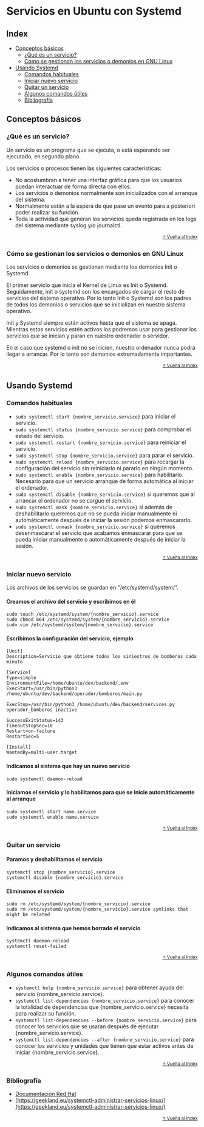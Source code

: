# Servicios en Ubuntu con Systemd

## Index<!-- omit in toc -->
- [Conceptos básicos](#conceptos-básicos)
  - [¿Qué es un servicio?](#qué-es-un-servicio)
  - [Cómo se gestionan los servicios o demonios en GNU Linux](#cómo-se-gestionan-los-servicios-o-demonios-en-gnu-linux)
- [Usando Systemd](#usando-systemd)
  - [Comandos habituales](#comandos-habituales)
  - [Iniciar nuevo servicio](#iniciar-nuevo-servicio)
  - [Quitar un servicio](#quitar-un-servicio)
  - [Algunos comandos útiles](#algunos-comandos-útiles)
  - [Bibliografía](#bibliografía)
  

## Conceptos básicos

### ¿Qué es un servicio?
Un servicio es un programa que se ejecuta, o está esperando ser ejecutado, en segundo plano.

Los servicios o procesos tienen las siguientes características:
- No acostumbran a tener una interfaz gráfica para que los usuarios puedan interactuar de forma directa con ellos.
- Los servicios o demonios normalmente son inicializados con el arranque del sistema.
- Normalmente están a la espera de que pase un evento para a posteriori poder realizar su función.
- Toda la actividad que generan los servicios queda registrada en los logs del sistema mediante syslog y/o journalctl.

<div align="right">
  <small><a href="#servicios-en-ubuntu-con-systemd">🡡 Vuelta al Index</a></small>
</div>

### Cómo se gestionan los servicios o demonios en GNU Linux
Los servicios o demonios se gestionan mediante los demonios Init o Systemd.

El primer servicio que inicia el Kernel de Linux es Init o Systemd. Seguidamente, init o systemd son los encargados de cargar el resto de servicios del sistema operativo. Por lo tanto Init o Systemd son los padres de todos los demonios o servicios que se inicializan en nuestro sistema operativo.

Init y Systemd siempre están activos hasta que el sistema se apaga. Mientras estos servicios estén activos los podremos usar para gestionar los servicios que se inician y paran en nuestro ordenador o servidor.

En el caso que systemd o init no se inicien, nuestro ordenador nunca podrá llegar a arrancar. Por lo tanto son demonios extremadamente importantes.

<div align="right">
  <small><a href="#servicios-en-ubuntu-con-systemd">🡡 Vuelta al Index</a></small>
</div>

## Usando Systemd

### Comandos habituales
- `sudo systemctl start {nombre_servicio.service}` para iniciar el servicio.
- `sudo systemctl status {nombre_servicio.service}` para comprobar el estado del servicio.
- `sudo systemctl restart {nombre_servicio.service}` para reiniciar el servicio.
- `sudo systemctl stop {nombre_servicio.service}` para parar el servicio.
- `sudo systemctl reload {nombre_servicio.service}` para recargar la configuración del servicio sin reiniciarlo ni pararlo en ningún momento.
- `sudo systemctl enable {nombre_servicio.service}` para habilitarlo. Necesario para que un servicio arranque de forma automática al iniciar el ordenador.
- `sudo systemctl disable {nombre_servicio.service}` si queremos que al arrancar el ordenador no se cargue el servicio.
- `sudo systemctl mask {nombre_servicio.service}` si además de deshabilitarlo queremos que no se pueda iniciar manualmente ni automáticamente después de iniciar la sesión podemos enmascararlo.
- `sudo systemctl unmask {nombre_servicio.service}` si queremos desenmascarar el servicio que acabamos enmascarar para que se pueda iniciar manualmente o automáticamente después de iniciar la sesión.

<div align="right">
  <small><a href="#servicios-en-ubuntu-con-systemd">🡡 Vuelta al Index</a></small>
</div>

### Iniciar nuevo servicio
Los archivos de los servicios se guardan en "/etc/systemd/system/".

#### Creamos el archivo del servicio y escribimos en él
```
sudo touch /etc/systemd/system/{nombre_servicio}.service
sudo chmod 664 /etc/systemd/system/{nombre_servicio}.service
sudo vim /etc/systemd/system/{nombre_servicio}.service
```
#### Escribimos la configuración del servicio, ejemplo
```
[Unit]
Description=Servicio que obtiene todos los siniestros de bomberos cada minuto

[Service]
Type=simple
EnvironmentFile=/home/ubuntu/dev/backend/.env
ExecStart=/usr/bin/python3 /home/ubuntu/dev/backend/operador/bomberos/main.py

ExecStop=/usr/bin/python3 /home/ubuntu/dev/backend/services.py operador_bomberos inactive

SuccessExitStatus=143
TimeoutStopSec=10
Restart=on-failure
RestartSec=5

[Install]
WantedBy=multi-user.target
```
#### Indicamos al sistema que hay un nuevo servicio
```
sudo systemctl daemon-reload
```
#### Iniciamos el servicio y lo habilitamos para que se inicie automáticamente al arranque
```
sudo systemctl start name.service
sudo systemctl enable name.service
```

<div align="right">
  <small><a href="#servicios-en-ubuntu-con-systemd">🡡 Vuelta al Index</a></small>
</div>

### Quitar un servicio
#### Paramos y deshabilitamos el servicio
```
systemctl stop {nombre_servicio}.service
systemctl disable {nombre_servicio}.service
```
#### Eliminamos el servicio
```
sudo rm /etc/systemd/system/{nombre_servicio}.service
sudo rm /etc/systemd/system/{nombre_servicio}.service symlinks that might be related
```
#### Indicamos al sistema que hemos borrado el servicio
```
systemctl daemon-reload
systemctl reset-failed
```

<div align="right">
  <small><a href="#servicios-en-ubuntu-con-systemd">🡡 Vuelta al Index</a></small>
</div>

### Algunos comandos útiles
- `systemctl help {nombre_servicio.service}` para obtener ayuda del servicio {nombre_servicio.service}.
- `systemctl list-dependencies {nombre_servicio.service}` para conocer la totalidad de dependencias que {nombre_servicio.service} necesita para realizar su función.
- `systemctl list-dependencies --before {nombre_servicio.service}` para conocer los servicios que se usaran después de ejecutar {nombre_servicio.service}.
- `systemctl list-dependencies --after {nombre_servicio.service}` para conocer los servicios y unidades que tienen que estar activos antes de iniciar {nombre_servicio.service}.

<div align="right">
  <small><a href="#servicios-en-ubuntu-con-systemd">🡡 Vuelta al Index</a></small>
</div>

### Bibliografía
- [Documentación Red Hat](https://access.redhat.com/documentation/en-us/red_hat_enterprise_linux/7/html/system_administrators_guide/sect-managing_services_with_systemd-unit_files)
- [https://geekland.eu/systemctl-administrar-servicios-linux/](https://geekland.eu/systemctl-administrar-servicios-linux/)

<div align="right">
  <small><a href="#servicios-en-ubuntu-con-systemd">🡡 Vuelta al Index</a></small>
</div>
